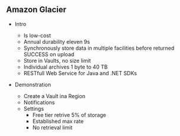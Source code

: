 ## Amazon Glacier

* Intro
  * Is low-cost
  * Annual durability eleven 9s
  * Synchronously store data in multiple facilities before returned SUCCESS on upload
  * Store in Vaults, no size limit
  * Individual archives 1 byte to 40 TB
  * RESTfull Web Service for Java and .NET SDKs

* Demonstration
  * Create a Vault ina Region
  * Notifications
  * Settings
    * Free tier retrive 5% of storage
	* Established max rate
	* No retrieval limit


